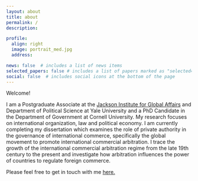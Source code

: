 ```yaml
---
layout: about
title: about
permalink: /
description:

profile:
  align: right
  image: portrait_med.jpg
  address:

news: false  # includes a list of news items
selected_papers: false # includes a list of papers marked as "selected={true}"
social: false  # includes social icons at the bottom of the page
---
```


Welcome!

I am a Postgraduate Associate at the [Jackson Institute for Global Affairs](https://jackson.yale.edu) and Department of Political Science at Yale University and a PhD Candidate in the Department of Government at Cornell University.  My research focuses on international organization, law and political economy. I am currently completing my dissertation which examines the role of private authority in the governance of international commerce, specifically the global movement to promote international commercial arbitration. I trace the growth of the international commercial arbitration regime from the late 19th century to the present and investigate how arbitration influences the power of countries to regulate foreign commerce.

Please feel free to get in touch with me [here.](michael.allen@yale.edu)
